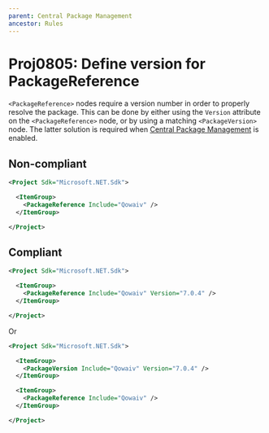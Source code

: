 ```yaml
---
parent: Central Package Management
ancestor: Rules
---
```


# Proj0805: Define version for PackageReference
`<PackageReference>` nodes require a version number in order to
properly resolve the package. This can be done by either using the
`Version` attribute on the `<PackageReference>` node, or by using a matching
`<PackageVersion>` node. The latter solution is required when
[Central Package Management](Proj0800.md) is enabled.

## Non-compliant
``` xml
<Project Sdk="Microsoft.NET.Sdk">

  <ItemGroup>
    <PackageReference Include="Qowaiv" />
  </ItemGroup>

</Project>
```

## Compliant
``` xml
<Project Sdk="Microsoft.NET.Sdk">

  <ItemGroup>
    <PackageReference Include="Qowaiv" Version="7.0.4" />
  </ItemGroup>

</Project>
```

Or

``` xml
<Project Sdk="Microsoft.NET.Sdk">

  <ItemGroup>
    <PackageVersion Include="Qowaiv" Version="7.0.4" />
  </ItemGroup>

  <ItemGroup>
    <PackageReference Include="Qowaiv" />
  </ItemGroup>

</Project>
```
